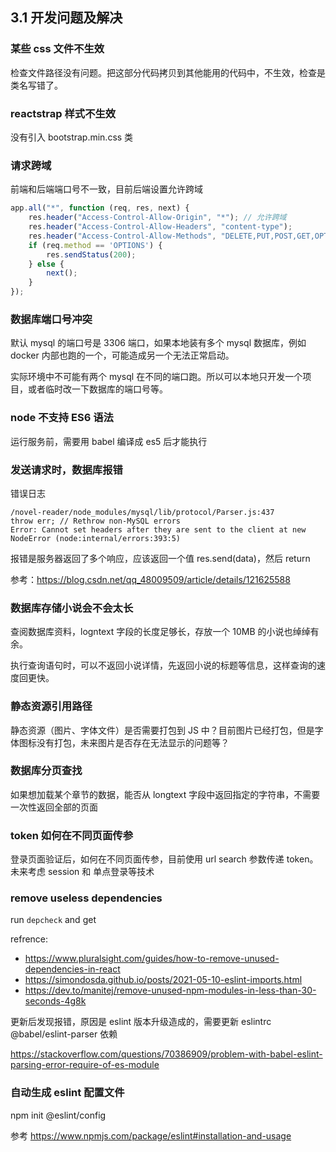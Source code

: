 ## 3.1 开发问题及解决

### 某些 css 文件不生效

检查文件路径没有问题。把这部分代码拷贝到其他能用的代码中，不生效，检查是类名写错了。

### reactstrap 样式不生效

没有引入 bootstrap.min.css 类

### 请求跨域

前端和后端端口号不一致，目前后端设置允许跨域

~~~js
app.all("*", function (req, res, next) {
	res.header("Access-Control-Allow-Origin", "*"); // 允许跨域
	res.header("Access-Control-Allow-Headers", "content-type");
	res.header("Access-Control-Allow-Methods", "DELETE,PUT,POST,GET,OPTIONS");
	if (req.method == 'OPTIONS') {
		res.sendStatus(200);
	} else {
		next();
	}
});
~~~

### 数据库端口号冲突

默认 mysql 的端口号是 3306 端口，如果本地装有多个 mysql 数据库，例如 docker 内部也跑的一个，可能造成另一个无法正常启动。

实际环境中不可能有两个 mysql 在不同的端口跑。所以可以本地只开发一个项目，或者临时改一下数据库的端口号等。

### node 不支持 ES6 语法

运行服务前，需要用 babel 编译成 es5 后才能执行

### 发送请求时，数据库报错

错误日志
```
/novel-reader/node_modules/mysql/lib/protocol/Parser.js:437
throw err; // Rethrow non-MySQL errors
Error: Cannot set headers after they are sent to the client at new NodeError (node:internal/errors:393:5)
```
报错是服务器返回了多个响应，应该返回一个值 res.send(data)，然后 return

参考：https://blog.csdn.net/qq_48009509/article/details/121625588

### 数据库存储小说会不会太长

查阅数据库资料，logntext 字段的长度足够长，存放一个 10MB 的小说也绰绰有余。

执行查询语句时，可以不返回小说详情，先返回小说的标题等信息，这样查询的速度回更快。

### 静态资源引用路径

静态资源（图片、字体文件）是否需要打包到 JS 中？目前图片已经打包，但是字体图标没有打包，未来图片是否存在无法显示的问题等？

### 数据库分页查找

如果想加载某个章节的数据，能否从 longtext 字段中返回指定的字符串，不需要一次性返回全部的页面

### token 如何在不同页面传参

登录页面验证后，如何在不同页面传参，目前使用 url search 参数传递 token。未来考虑 session 和 单点登录等技术

### remove useless dependencies

run `depcheck` and get

refrence:
- https://www.pluralsight.com/guides/how-to-remove-unused-dependencies-in-react
- https://simondosda.github.io/posts/2021-05-10-eslint-imports.html
- https://dev.to/manitej/remove-unused-npm-modules-in-less-than-30-seconds-4g8k

更新后发现报错，原因是 eslint 版本升级造成的，需要更新 eslintrc @babel/eslint-parser 依赖

https://stackoverflow.com/questions/70386909/problem-with-babel-eslint-parsing-error-require-of-es-module

### 自动生成 eslint 配置文件

npm init @eslint/config

参考 https://www.npmjs.com/package/eslint#installation-and-usage
